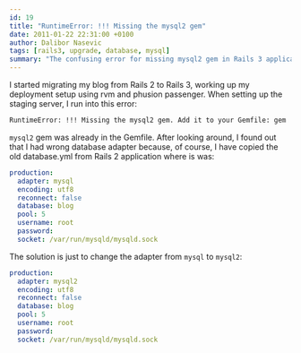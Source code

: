```yaml
---
id: 19
title: "RuntimeError: !!! Missing the mysql2 gem"
date: 2011-01-22 22:31:00 +0100
author: Dalibor Nasevic
tags: [rails3, upgrade, database, mysql]
summary: "The confusing error for missing mysql2 gem in Rails 3 application is actually a database.yml config issue."
---
```


I started migrating my blog from Rails 2 to Rails 3, working up my deployment setup using rvm and phusion passenger. When setting up the staging server, I run into this error:

```bash
RuntimeError: !!! Missing the mysql2 gem. Add it to your Gemfile: gem 'mysql2'
```

`mysql2` gem was already in the Gemfile. After looking around, I found out that I had wrong database adapter because, of course, I have copied the old database.yml from Rails 2 application where is was:

```yaml
production:
  adapter: mysql
  encoding: utf8
  reconnect: false
  database: blog
  pool: 5
  username: root
  password: 
  socket: /var/run/mysqld/mysqld.sock
```

The solution is just to change the adapter from `mysql` to `mysql2`:

```yaml
production:
  adapter: mysql2
  encoding: utf8
  reconnect: false
  database: blog
  pool: 5
  username: root
  password: 
  socket: /var/run/mysqld/mysqld.sock
```
